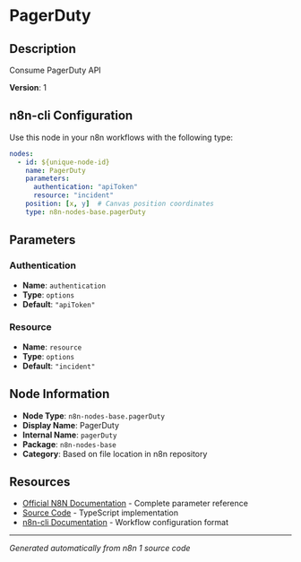 # PagerDuty

## Description

Consume PagerDuty API

**Version**: 1

## n8n-cli Configuration

Use this node in your n8n workflows with the following type:

```yaml
nodes:
  - id: ${unique-node-id}
    name: PagerDuty
    parameters:
      authentication: "apiToken"
      resource: "incident"
    position: [x, y]  # Canvas position coordinates
    type: n8n-nodes-base.pagerDuty
```

## Parameters

### Authentication

- **Name**: `authentication`
- **Type**: `options`
- **Default**: `"apiToken"`

### Resource

- **Name**: `resource`
- **Type**: `options`
- **Default**: `"incident"`


## Node Information

- **Node Type**: `n8n-nodes-base.pagerDuty`
- **Display Name**: PagerDuty
- **Internal Name**: `pagerDuty`
- **Package**: `n8n-nodes-base`
- **Category**: Based on file location in n8n repository

## Resources

- [Official N8N Documentation](https://docs.n8n.io/integrations/builtin/app-nodes/n8n-nodes-base.pagerduty/) - Complete parameter reference
- [Source Code](https://github.com/n8n-io/n8n/blob/master/packages/nodes-base/nodes/PagerDuty/PagerDuty.node.ts) - TypeScript implementation
- [n8n-cli Documentation](https://github.com/edenreich/n8n-cli) - Workflow configuration format

---
*Generated automatically from n8n 1 source code*
